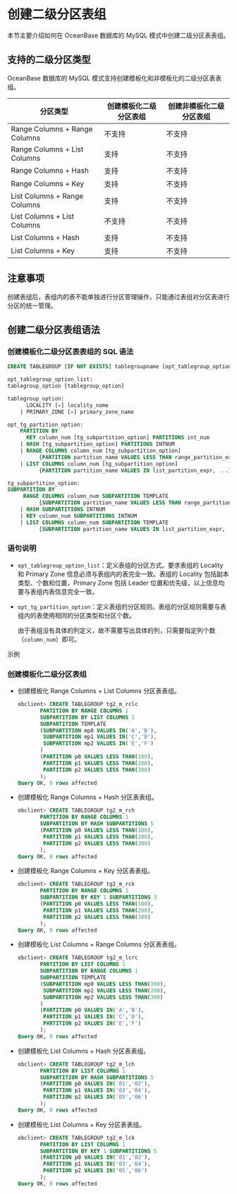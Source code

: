 创建二级分区表组
=============================

本节主要介绍如何在 OceanBase 数据库的 MySQL 模式中创建二级分区表表组。

支持的二级分区类型
------------------------------

OceanBase 数据库的 MySQL 模式支持创建模板化和非模板化的二级分区表表组。

|             分区类型              | 创建模板化二级分区表组 | 创建非模板化二级分区表组 |
|-------------------------------|-------------|--------------|
| Range Columns + Range Columns | 不支持          | 不支持           |
| Range Columns + List Columns  | 支持          | 不支持           |
| Range Columns + Hash          | 支持          | 不支持           |
| Range Columns + Key           | 支持          | 不支持           |
| List Columns + Range Columns  | 支持          | 不支持           |
| List Columns + List Columns   | 不支持          | 不支持           |
| List Columns + Hash           | 支持          | 不支持           |
| List Columns + Key            | 支持          | 不支持           |

注意事项
-------------------------

创建表组后，表组内的表不能单独进行分区管理操作，只能通过表组对分区表进行分区的统一管理。

创建二级分区表组语法
-------------------------------

### 创建模板化二级分区表表组的 SQL 语法

```sql
CREATE TABLEGROUP [IF NOT EXISTS] tablegroupname [opt_tablegroup_option_list] [opt_tg_partition_option]

opt_tablegroup_option_list:
tablegroup_option [tablegroup_option]

tablegroup_option:
      LOCALITY [=] locality_name
    | PRIMARY_ZONE [=] primary_zone_name

opt_tg_partition_option:
    PARTITION BY 
      KEY column_num [tg_subpartition_option] PARTITIONS int_num
    | HASH [tg_subpartition_option] PARTITIONS INTNUM
    | RANGE COLUMNS column_num [tg_subpartition_option] 
          {PARTITION partition_name VALUES LESS THAN range_partition_expr, ...}
    | LIST COLUMNS column_num [tg_subpartition_option] 
          {PARTITION partition_name VALUES IN list_partition_expr, ...}

tg_subpartition_option:
SUBPARTITION BY 
     RANGE COLUMNS column_num SUBPARTITION TEMPLATE 
          {SUBPARTITION partition_name VALUES LESS THAN range_partition_expr, ...}
    | HASH SUBPARTITIONS INTNUM
    | KEY column_num SUBPARTITIONS INTNUM
    | LIST COLUMNS column_num SUBPARTITION TEMPLATE 
          {SUBPARTITION partition_name VALUES IN list_partition_expr, ...}
```

### 语句说明

* `opt_tablegroup_option_list`：定义表组的分区方式。要求表组的 Locality 和 Primary Zone 信息必须与表组内的表完全一致。表组的 Locality 包括副本类型、个数和位置，Primary Zone 包括 Leader 位置和优先级，以上信息均要与表组内表信息完全一致。

* `opt_tg_partition_option`：定义表组的分区规则。表组的分区规则需要与表组内的表使用相同的分区类型和分区个数。

  由于表组没有具体的列定义，故不需要写出具体的列，只需要指定列个数（`column_num`）即可。
  
示例

### 创建模板化二级分区表组

* 创建模板化 Range Columns + List Columns 分区表表组。

  ```sql
  obclient> CREATE TABLEGROUP tg2_m_rclc
         PARTITION BY RANGE COLUMNS 1
         SUBPARTITION BY LIST COLUMNS 1
         SUBPARTITION TEMPLATE 
         (SUBPARTITION mp0 VALUES IN('A','B'),
          SUBPARTITION mp1 VALUES IN('C','D'),
          SUBPARTITION mp2 VALUES IN('E','F')
         )
         (PARTITION p0 VALUES LESS THAN(100),
          PARTITION p1 VALUES LESS THAN(200),
          PARTITION p2 VALUES LESS THAN(300)
         ); 
  Query OK, 0 rows affected
  ```

* 创建模板化 Range Columns + Hash 分区表表组。

  ```sql
  obclient> CREATE TABLEGROUP tg2_m_rch
         PARTITION BY RANGE COLUMNS 1
         SUBPARTITION BY HASH SUBPARTITIONS 5
         (PARTITION p0 VALUES LESS THAN(100),
          PARTITION p1 VALUES LESS THAN(200),
          PARTITION p2 VALUES LESS THAN(300)
         );
  Query OK, 0 rows affected
  ```

* 创建模板化 Range Columns + Key 分区表表组。

  ```sql
  obclient> CREATE TABLEGROUP tg2_m_rck
         PARTITION BY RANGE COLUMNS 1
         SUBPARTITION BY KEY 1 SUBPARTITIONS 3
         (PARTITION p0 VALUES LESS THAN(100),
          PARTITION p1 VALUES LESS THAN(200),
          PARTITION p2 VALUES LESS THAN(300)
         ); 
  Query OK, 0 rows affected
  ```

* 创建模板化 List Columns + Range Columns 分区表表组。

  ```sql
  obclient> CREATE TABLEGROUP tg2_m_lcrc
         PARTITION BY LIST COLUMNS 1
         SUBPARTITION BY RANGE COLUMNS 1
         SUBPARTITION TEMPLATE 
         (SUBPARTITION mp0 VALUES LESS THAN(100),
          SUBPARTITION mp1 VALUES LESS THAN(200),
          SUBPARTITION mp2 VALUES LESS THAN(300)
         )
         (PARTITION p0 VALUES IN('A','B'),
          PARTITION p1 VALUES IN('C','D'),
          PARTITION p2 VALUES IN('E','F')
         );
  Query OK, 0 rows affected
  ```

* 创建模板化 List Columns + Hash 分区表表组。

  ```sql
  obclient> CREATE TABLEGROUP tg2_m_lch
         PARTITION BY LIST COLUMNS 1
         SUBPARTITION BY HASH SUBPARTITIONS 5
         (PARTITION p0 VALUES IN('01','02'),
          PARTITION p1 VALUES IN('03','04'),
          PARTITION p2 VALUES IN('05','06')
         ); 
  Query OK, 0 rows affected
  ```

* 创建模板化 List Columns + Key 分区表表组。

  ```sql
  obclient> CREATE TABLEGROUP tg2_m_lck
         PARTITION BY LIST COLUMNS 1
         SUBPARTITION BY KEY 1 SUBPARTITIONS 5 
         (PARTITION p0 VALUES IN('01','02'),
          PARTITION p1 VALUES IN('03','04'),
          PARTITION p2 VALUES IN('05','06')
         ); 
  Query OK, 0 rows affected
  ```
